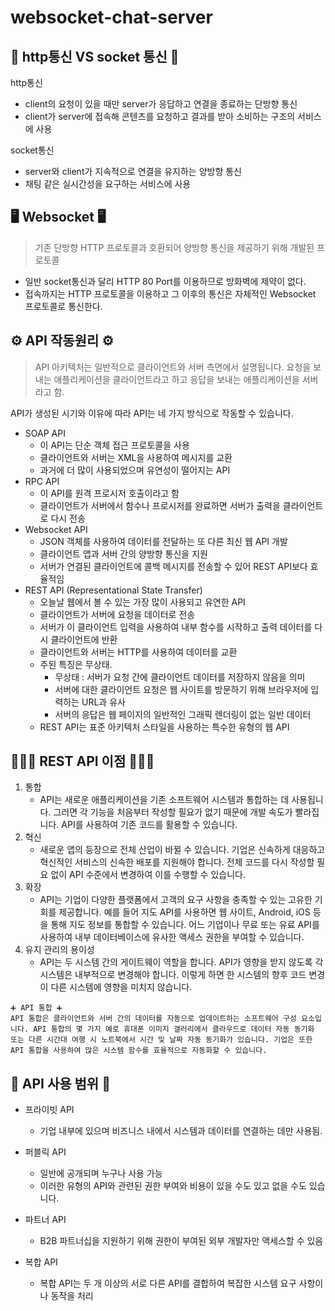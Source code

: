 # websocket-chat-server
## 🥊 http통신 VS socket 통신 🥊

http통신
* client의 요청이 있을 때만 server가 응답하고 연결을 종료하는 단방향 통신
* client가 server에 접속해 콘텐츠를 요청하고 결과를 받아 소비하는 구조의 서비스에 사용

socket통신
* server와 client가 지속적으로 연결을 유지하는 양방향 통신
* 채팅 같은 실시간성을 요구하는 서비스에 사용

## 🖥 Websocket 🖥
> 기존 단방향 HTTP 프로토콜과 호환되어 양방향 통신을 제공하기 위해 개발된 프로토콜

* 일반 socket통신과 달리 HTTP 80 Port를 이용하므로 방화벽에 제약이 없다.
* 접속까지는 HTTP 프로토콜을 이용하고 그 이후의 통신은 자체적인 Websocket 프로토콜로 통신한다.

## ⚙️ API 작동원리 ⚙️
> API 아키텍처는 일반적으로 클라이언트와 서버 측면에서 설명됩니다. 요청을 보내는 애플리케이션을 클라이언트라고 하고 응답을 보내는 애플리케이션을 서버라고 함.  

API가 생성된 시기와 이유에 따라 API는 네 가지 방식으로 작동할 수 있습니다.
* SOAP API
    * 이 API는 단순 객체 접근 프로토콜을 사용
    * 클라이언트와 서버는 XML을 사용하여 메시지를 교환
    * 과거에 더 많이 사용되었으며 유연성이 떨어지는 API
* RPC API
    * 이 API를 원격 프로시저 호출이라고 함
    * 클라이언트가 서버에서 함수나 프로시저를 완료하면 서버가 출력을 클라이언트로 다시 전송
* Websocket API
    * JSON 객체를 사용하여 데이터를 전달하는 또 다른 최신 웹 API 개발
    * 클라이언트 앱과 서버 간의 양방향 통신을 지원
    * 서버가 연결된 클라이언트에 콜백 메시지를 전송할 수 있어 REST API보다 효율적임
* REST API (Representational State Transfer)
    * 오늘날 웹에서 볼 수 있는 가장 많이 사용되고 유연한 API
    * 클라이언트가 서버에 요청을 데이터로 전송
    * 서버가 이 클라이언트 입력을 사용하여 내부 함수를 시작하고 출력 데이터를 다시 클라이언트에 반환
    * 클라이언트와 서버는 HTTP를 사용하여 데이터를 교환
    * 주된 특징은 무상태.
        * 무상태 : 서버가 요청 간에 클라이언트 데이터를 저장하지 않음을 의미
        * 서버에 대한 클라이언트 요청은 웹 사이트를 방문하기 위해 브라우저에 입력하는 URL과 유사
        * 서버의 응답은 웹 페이지의 일반적인 그래픽 렌더링이 없는 일반 데이터
    * REST API는 표준 아키텍처 스타일을 사용하는 특수한 유형의 웹 API


## 🏋🏻‍♂️ REST API 이점 🏋🏻‍♂️
1. 통합 
    * API는 새로운 애플리케이션을 기존 소프트웨어 시스템과 통합하는 데 사용됩니다. 그러면 각 기능을 처음부터 작성할 필요가 없기 때문에 개발 속도가 빨라집니다. API를 사용하여 기존 코드를 활용할 수 있습니다.
2. 혁신 
    * 새로운 앱의 등장으로 전체 산업이 바뀔 수 있습니다. 기업은 신속하게 대응하고 혁신적인 서비스의 신속한 배포를 지원해야 합니다. 전체 코드를 다시 작성할 필요 없이 API 수준에서 변경하여 이를 수행할 수 있습니다.
3. 확장
    * API는 기업이 다양한 플랫폼에서 고객의 요구 사항을 충족할 수 있는 고유한 기회를 제공합니다. 예를 들어 지도 API를 사용하면 웹 사이트, Android, iOS 등을 통해 지도 정보를 통합할 수 있습니다. 어느 기업이나 무료 또는 유료 API를 사용하여 내부 데이터베이스에 유사한 액세스 권한을 부여할 수 있습니다.
4. 유지 관리의 용이성
    * API는 두 시스템 간의 게이트웨이 역할을 합니다. API가 영향을 받지 않도록 각 시스템은 내부적으로 변경해야 합니다. 이렇게 하면 한 시스템의 향후 코드 변경이 다른 시스템에 영향을 미치지 않습니다.

```
➕ API 통합 ➕
API 통합은 클라이언트와 서버 간의 데이터를 자동으로 업데이트하는 소프트웨어 구성 요소입니다. API 통합의 몇 가지 예로 휴대폰 이미지 갤러리에서 클라우드로 데이터 자동 동기화 또는 다른 시간대 여행 시 노트북에서 시간 및 날짜 자동 동기화가 있습니다. 기업은 또한 API 통합을 사용하여 많은 시스템 함수를 효율적으로 자동화할 수 있습니다.
```

## 🧦 API 사용 범위 🧦

* 프라이빗 API
    * 기업 내부에 있으며 비즈니스 내에서 시스템과 데이터를 연결하는 데만 사용됨.

* 퍼블릭 API 
    * 일반에 공개되며 누구나 사용 가능
    * 이러한 유형의 API와 관련된 권한 부여와 비용이 있을 수도 있고 없을 수도 있습니다.

* 파트너 API 
    * B2B 파트너십을 지원하기 위해 권한이 부여된 외부 개발자만 액세스할 수 있음

* 복합 API 
    * 복합 API는 두 개 이상의 서로 다른 API를 결합하여 복잡한 시스템 요구 사항이나 동작을 처리 